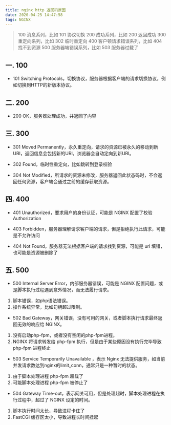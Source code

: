 ```yaml
---
title: nginx http 返回码原因
date: 2020-04-25 14:47:58
tags: NGINX
---
```


> 100 消息系列，比如 101 协议切换 
> 200 成功系列，比如 200 返回成功
> 300 重定向系列，比如 302 临时重定向
> 400 客户顿请求错误系列，比如 404 找不到资源
> 500 服务器端错误系列，比如 503 服务器过载了

<!-- more -->

## 一. 100

- 101 Switching Protocols，切换协议，服务器根据客户端的请求切换协议，例如切换到HTTP的新版本协议。

## 二. 200

- 200 OK，服务器处理成功，并返回了内容

## 三. 300
- 301 Moved Permanently，永久重定向，请求的资源已被永久的移动到新URI，返回信息会包括新的URI，浏览器会自动定向到新URI。

- 302 Found，临时性重定向，比如跳转到登录校验

- 304 Not Modified，所请求的资源未修改，服务器返回此状态码时，不会返回任何资源，客户端会通过之前的缓存获取资源。


## 四. 400
- 401 Unauthorized，要求用户的身份认证，可能是 NGINX 配置了校验 Authorization

- 403 Forbidden，服务器理解请求客户端的请求，但是拒绝执行此请求，可能是不允许访问

- 404 Not Found，服务器无法根据客户端的请求找到资源，可能是 url 填错，也可能是资源被删除了


## 五. 500
- 500 Internal Server Error，内部服务器错误，可能是 NGINX 配置问题，或是脚本执行过程遇到意外情况，而无法履行请求。
1. 脚本错误，如php语法错误。
2. 操作系统异常，比如句柄超过限制。

- 502 Bad Gateway，网关错误，没有可用的网关，或者脚本执行请求最终返回无效的响应给 NGINX。
1. 没有启动php-fpm，或者没有空闲的php-fpm进程。
2. NGINX 将请求转发给 php-fpm 执行，但是由于某些原因没有执行完毕导致 php-fpm 进程终止

- 503 Service Temporarily Unavailable ，表示 Nginx 无法提供服务，如当前并发请求数达到nginx的limit_conn，通常只是一种暂时的状态。
1. 由于脚本处理进程 php-fpm 超载了
2. 可能脚本处理进程 php-fpm 被停止了

- 504 Gateway Time-out，表示网关可用，但是处理超时，脚本处理进程在执行过程中，超过了 NGINX 设定的时间。
1. 脚本执行时间太长，导致进程卡住了
2. FastCGI 缓存区太小，导致进程长时间挂起

